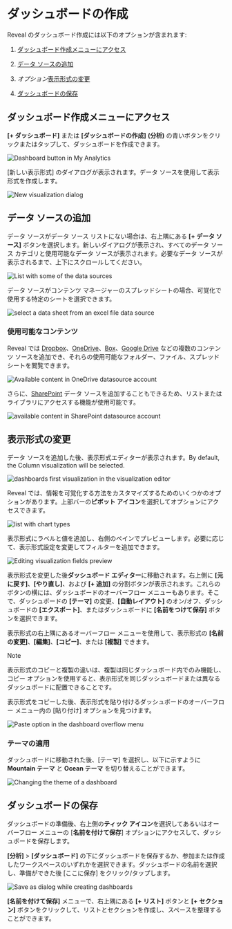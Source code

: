 # ダッシュボードの作成

Reveal のダッシュボード作成には以下のオプションが含まれます:

1.  [ダッシュボード作成メニューにアクセス](#access-dashboard-creation-menu)

2.  [データ ソースの追加](#add-data-source)

3.  *オプション*[表示形式の変更](#modify-visualization)

4.  [ダッシュボードの保存](#save-dashboard)

<a name='access-dashboard-creation-menu'></a>
## ダッシュボード作成メニューにアクセス

**[+ ダッシュボード]** または **[ダッシュボードの作成]** **(分析)** の青いボタンをクリックまたはタップして、ダッシュボードを作成できます。

   <img src="images/creating-a-dashboard.png" alt="Dashboard button in My Analytics" class="responsive-img"/>

[新しい表示形式] のダイアログが表示されます。データ ソースを使用して表示形式を作成します。

<img src="images/new-visualization-dialog-dashboard.png" alt="New visualization dialog" class="responsive-img"/>

<a name='add-data-source'></a>
## データ ソースの追加

データ ソースがデータ ソース リストにない場合は、右上隅にある **[+ データ ソース]** ボタンを選択します。新しいダイアログが表示され、すべてのデータ ソース カテゴリと使用可能なデータ ソースが表示されます。必要なデータ ソースが表示されるまで、上下にスクロールしてください。

<img src="images/dashboard-select-your-data-source.png" alt="List with some of the data sources" class="responsive-img"/>

データ ソースがコンテンツ マネージャーのスプレッドシートの場合、可覚化で使用する特定のシートを選択できます。

<img src="images/dashboards-select-data-sheet.png" alt="select a data sheet from an excel file data source" class="responsive-img"/>

### 使用可能なコンテンツ

Reveal では [Dropbox](../datasources/supported-data-sources/Dropbox.html)、[OneDrive](../datasources/supported-data-sources/OneDrive.html)、[Box](../datasources/supported-data-sources/Box.html)、[Google Drive](../datasources/supported-data-sources/Google-Drive.html) などの複数のコンテンツ ソースを追加でき、それらの使用可能なフォルダー、ファイル、スプレッドシートを閲覧できます。

<img src="images/dashboards-onedrive-available-content.png" alt="Available content in OneDrive datasource account" class="responsive-img"/>

さらに、[SharePoint](../datasources/supported-data-sources/SharePoint.html) データ ソースを追加することもできるため、リストまたはライブラリにアクセスする機能が使用可能です。

<img src="images/available-content-sharepoint.png" alt="available content in SharePoint datasource account" class="responsive-img"/>

<a name='modify-visualization'></a>
## 表示形式の変更

データ ソースを追加した後、表示形式エディターが表示されます。By default, the Column visualization will be selected.

<img src="images/creating-dashboards-sample-data.png" alt="dashboards first visualization in the visualization editor" class="responsive-img"/>

Reveal では、情報を可覚化する方法をカスタマイズするためのいくつかのオプションがあります。上部バーの**ピボット アイコン**を選択してオプションにアクセスできます。

<img src="images/creating-dashboards-chart-types.png" alt="list with chart types" class="responsive-img"/>

表示形式にラベルと値を追加し、右側のペインでプレビューします。必要に応じて、表示形式設定を変更してフィルターを追加できます。

<img src="images/visualization-fields-preview.png" alt="Editing visualization fields preview" class="responsive-img"/>

表示形式を変更した後**ダッシュボード エディター**に移動されます。右上側に **[元に戻す]**、**[やり直し]**、および **[+ 追加]** の分割ボタンが表示されます。これらのボタンの横には、ダッシュボードのオーバーフロー メニューもあります。そこで、ダッシュボードの **[テーマ]** の変更、**[自動レイアウト]** のオン/オフ、ダッシュボードの **[エクスポート]**、またはダッシュボードに **[名前をつけて保存]** ボタンを選択できます。

表示形式の右上隅にあるオーバーフロー メニューを使用して、表示形式の **[名前の変更]**、**[編集]**、**[コピー]**、または **[複製]** できます。 

>[!NOTE] 
>表示形式のコピーと複製の違いは、複製は同じダッシュボード内でのみ機能し、コピー オプションを使用すると、表示形式を同じダッシュボードまたは異なるダッシュボードに配置できることです。

表示形式をコピーした後、表示形式を貼り付けるダッシュボードのオーバーフロー メニュー内の [貼り付け] オプションを見つけます。

<img src="images/paste-option-creating-dashboards.png" alt="Paste option in the dashboard overflow menu" class="responsive-img"/>

### テーマの適用

ダッシュボードに移動された後、[テーマ] を選択し、以下に示すように **Mountain テーマ** と **Ocean テーマ** を切り替えることができます。

<img src="images/dashboard-themes.png" alt="Changing the theme of a dashboard" class="responsive-img"/>

<a name='save-dashboard'></a>
## ダッシュボードの保存

ダッシュボードの準備後、右上側の**ティック アイコン**を選択してあるいはオーバーフロー メニューの [**名前を付けて保存**] オプションにアクセスして、ダッシュボードを保存します。

**[分析]** > **[ダッシュボード]** の下にダッシュボードを保存するか、参加または作成したワークスペースのいずれかを選択できます。ダッシュボードの名前を選択し、準備ができた後 [ここに保存] をクリック/タップします。

<img src="images/dashboard-save-as-dialog.png" alt="Save as dialog while creating dashboards" class="responsive-img"/>

**[名前を付けて保存]** メニューで、右上隅にある **[+ リスト]** ボタンと **[+ セクション]** ボタンをクリックして、リストとセクションを作成し、スペースを整理することができます。
